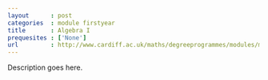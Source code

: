 ```yaml
---
layout      : post
categories  : module firstyear
title       : Algebra I
prequesites : ['None']
url         : http://www.cardiff.ac.uk/maths/degreeprogrammes/modules/ma0122.html
---
```


Description goes here.

